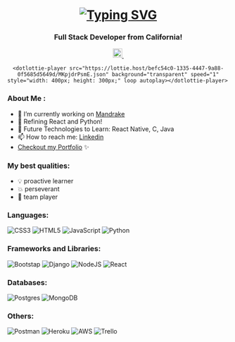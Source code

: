 <h1 align="center"><a href="https://git.io/typing-svg"><img src="https://readme-typing-svg.herokuapp.com?font=Fira+Code&weight=10&size=30&duration=3000&pause=1000&color=000000&background=6AFFF600&center=true&vCenter=true&random=false&width=440&lines=Hi+There+%F0%9F%91%8B;I`m+Samantha+Fuentes" alt="Typing SVG" /></a></h1>

<h3 align="center">Full Stack Developer from California!</h3>

<div id="badges" align="center">
    <a href="https://www.linkedin.com/in/samanthafuentes2023/">
      <img src="https://raw.githubusercontent.com/yushi1007/yushi1007/main/images/linkedin.svg" alt="Samantha | LinkedIn" width="21px"/>
    </a>
    <img src="https://komarev.com/ghpvc/?username=austinpowers99&style=flat-square&color=blue" alt=""/>
</div>

<div class="lottie" align='center'>
    <script src="https://unpkg.com/@dotlottie/player-component@latest/dist/dotlottie-player.mjs" type="module"></script> 

    <dotlottie-player src="https://lottie.host/befc54c0-1335-4447-9a88-0f5685d5649d/MKpjdrPsmE.json" background="transparent" speed="1" style="width: 400px; height: 300px;" loop autoplay></dotlottie-player>            
</div>

### About Me :
- 🔭 I’m currently working on [Mandrake](https://mandrake-app-d113a6b8d70e.herokuapp.com/)
- 🌱 Refining React and Python!
- 🔮 Future Technologies to Learn: React Native, C, Java
- 📫 How to reach me: [Linkedin](https://www.linkedin.com/in/samantha-f-924b74224/)
- [Checkout my Portfolio](https://austinpowers99.github.io/portfolio/) ✨

### My best qualities:
- 💡 proactive learner
- 💥 perseverant
- 🤝 team player

### Languages:
![CSS3](https://img.shields.io/badge/css3-%231572B6.svg?style=for-the-badge&logo=css3&logoColor=white)
![HTML5](https://img.shields.io/badge/html5-%23E34F26.svg?style=for-the-badge&logo=html5&logoColor=white)
![JavaScript](https://img.shields.io/badge/JavaScript-323330?style=for-the-badge&logo=javascript&logoColor=F7DF1E)
![Python](https://img.shields.io/badge/python-3670A0?style=for-the-badge&logo=python&logoColor=ffdd54)

### Frameworks and Libraries:
![Bootstap](https://img.shields.io/badge/Bootstrap-563D7C?style=for-the-badge&logo=bootstrap&logoColor=white)
![Django](https://img.shields.io/badge/Django-092E20?style=for-the-badge&logo=django&logoColor=green)
![NodeJS](https://img.shields.io/badge/Node%20js-339933?style=for-the-badge&logo=nodedotjs&logoColor=white)
![React](https://img.shields.io/badge/React-20232A?style=for-the-badge&logo=react&logoColor=61DAFB)

### Databases:
![Postgres](https://img.shields.io/badge/postgres-%23316192.svg?style=for-the-badge&logo=postgresql&logoColor=white)
![MongoDB](https://img.shields.io/badge/MongoDB-%234ea94b.svg?style=for-the-badge&logo=mongodb&logoColor=white)

### Others:
![Postman](https://img.shields.io/badge/Postman-FF6C37?style=for-the-badge&logo=postman&logoColor=white)
![Heroku](https://img.shields.io/badge/Heroku-430098?style=for-the-badge&logo=heroku&logoColor=white)
![AWS](https://img.shields.io/badge/Amazon_AWS-FF9900?style=for-the-badge&logo=amazonaws&logoColor=white)
![Trello](https://img.shields.io/badge/Trello-%23026AA7.svg?style=for-the-badge&logo=Trello&logoColor=white)
